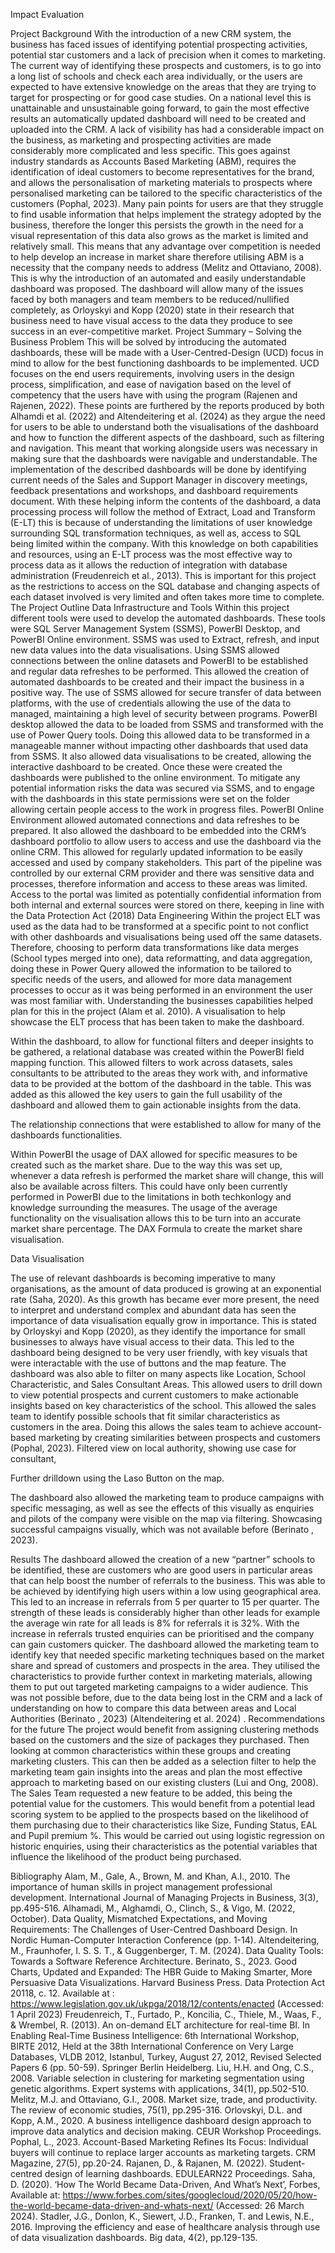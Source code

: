 Impact Evaluation

Project Background
With the introduction of a new CRM system, the business has faced issues of identifying potential prospecting activities, potential star customers and a lack of precision when it comes to marketing.
The current way of identifying these prospects and customers, is to go into a long list of schools and check each area individually, or the users are expected to have extensive knowledge on the areas that they are trying to target for prospecting or for good case studies. On a national level this is unattainable and unsustainable going forward, to gain the most effective results an automatically updated dashboard will need to be created and uploaded into the CRM.
A lack of visibility has had a considerable impact on the business, as marketing and prospecting activities are made considerably more complicated and less specific. This goes against industry standards as Accounts Based Marketing (ABM), requires the identification of ideal customers to become representatives for the brand, and allows the personalisation of marketing materials to prospects where personalised marketing can be tailored to the specific characteristics of the customers (Pophal, 2023).
Many pain points for users are that they struggle to find usable information that helps implement the strategy adopted by the business, therefore the longer this persists the growth in the need for a visual representation of this data also grows as the market is limited and relatively small. This means that any advantage over competition is needed to help develop an increase in market share therefore utilising ABM is a necessity that the company needs to address (Melitz and Ottaviano, 2008). This is why the introduction of an automated and easily understandable dashboard was proposed. The dashboard will allow many of the issues faced by both managers and team members to be reduced/nullified completely, as Orloyskyi and Kopp (2020) state in their research that business need to have visual access to the data they produce to see success in an ever-competitive market.
Project Summary – Solving the Business Problem
This will be solved by introducing the automated dashboards, these will be made with a User-Centred-Design (UCD) focus in mind to allow for the best functioning dashboards to be implemented. UCD focuses on the end users requirements, involving users in the design process, simplification, and ease of navigation based on the level of competency that the users have with using the program (Rajenen and Rajenen, 2022). These points are furthered by the reports produced by both Alhamdi et al. (2022) and Altendeitering et al. (2024) as they argue the need for users to be able to understand both the visualisations of the dashboard and how to function the different aspects of the dashboard, such as filtering and navigation. This meant that working alongside users was necessary in making sure that the dashboards were navigable and understandable.
The implementation of the described dashboards will be done by identifying current needs of the Sales and Support Manager in discovery meetings, feedback presentations and workshops, and dashboard requirements document. With these helping inform the contents of the dashboard, a data processing process will follow the method of Extract, Load and Transform (E-LT) this is because of understanding the limitations of user knowledge surrounding SQL transformation techniques, as well as, access to SQL being limited within the company. With this knowledge on both capabilities and resources, using an E-LT process was the most effective way to process data as it allows the reduction of integration with database administration (Freudenreich et al., 2013). This is important for this project as the restrictions to access on the SQL database and changing aspects of each dataset involved is very limited and often takes more time to complete.
The Project Outline
Data Infrastructure and Tools
Within this project different tools were used to develop the automated dashboards. These tools were SQL Server Management System (SSMS), PowerBI Desktop, and PowerBI Online environment. 
SSMS was used to Extract, refresh, and input new data values into the data visualisations. Using SSMS allowed connections between the online datasets and PowerBI to be established and regular data refreshes to be performed. This allowed the creation of automated dashboards to be created and their impact the business in a positive way. The use of SSMS allowed for secure transfer of data between platforms, with the use of credentials allowing the use of the data to managed, maintaining a high level of security between programs.
 PowerBI desktop allowed the data to be loaded from SSMS and transformed with the use of Power Query tools. Doing this allowed data to be transformed in a manageable manner without impacting other dashboards that used data from SSMS. It also allowed data visualisations to be created, allowing the interactive dashboard to be created. Once these were created the dashboards were published to the online environment. To mitigate any potential information risks the data was secured via SSMS, and to engage with the dashboards in this state permissions were set on the folder allowing certain people access to the work in progress files.
PowerBI Online Environment allowed automated connections and data refreshes to be prepared. It also allowed the dashboard to be embedded into the CRM’s dashboard portfolio to allow users to access and use the dashboard via the online CRM. This allowed for regularly updated information to be easily accessed and used by company stakeholders. This part of the pipeline was controlled by our external CRM provider and there was sensitive data and processes, therefore information and access to these areas was limited. Access to the portal was limited as potentially confidential information from both internal and external sources were stored on there, keeping in line with the Data Protection Act (2018)
Data Engineering 
Within the project ELT was used as the data had to be transformed at a  specific point to not conflict with other dashboards and visualisations being used off the same datasets. Therefore, choosing to perform data transformations like data merges (School types merged into one), data reformatting, and data aggregation, doing these in Power Query allowed the information to be tailored to specific needs of the users, and allowed for more data management processes to occur as it was being performed in an environment the user was most familiar with. Understanding the businesses capabilities helped plan for this in the project (Alam et al. 2010).
A visualisation to help showcase the ELT process that has been taken to make the dashboard.
 
Within the dashboard, to allow for functional filters and deeper insights to be gathered, a relational database was created within the PowerBI field mapping function. This allowed filters to work across datasets, sales consultants to be attributed to the areas they work with, and informative data to be provided at the bottom of the dashboard in the table. This was added as this allowed the key users to gain the full usability of the dashboard and allowed them to gain actionable insights from the data. 

The relationship connections that were established to allow for many of the dashboards functionalities.
 
Within PowerBI the usage of DAX allowed for specific measures to be created such as the market share. Due to the way this was set up, whenever a data refresh is performed the market share will change, this will also be available across filters. This could have only been currently performed in PowerBI due to the limitations in both techkonlogy and knowledge surrounding the measures. The usage of the average functionality on the visualisation allows this to be turn into an accurate market share percentage.
The DAX Formula to create the market share visualisation.
 







Data Visualisation 
 

The use of relevant dashboards is becoming imperative to many organisations, as the amount of data produced is growing at an exponential rate (Saha, 2020). As this growth has became ever more present, the need to interpret and understand complex and abundant data has seen the importance of data visualisation equally grow in importance. This is stated by Orloyskyi and Kopp (2020), as they identify the importance for small businesses to always have visual access to their data. 
This led to the dashboard being designed to be very user friendly, with key visuals that were interactable with the use of buttons and the map feature. The dashboard was also able to filter on many aspects like Location, School Characteristic, and Sales Consultant Areas. This allowed users to drill down to view potential prospects and current customers to make actionable insights based on key characteristics of the school. This allowed the sales team to identify possible schools that fit similar characteristics as customers in the area. Doing this allows the sales team to achieve account-based marketing by creating similarities between prospects and customers (Pophal, 2023). 
Filtered view on  local authority, showing use case for consultant,
 







Further drilldown using the Laso Button on the map.
 










The dashboard also allowed the marketing team to produce campaigns with specific messaging, as well as see the effects of this visually as enquiries and pilots of the company were visible on the map via filtering. Showcasing successful campaigns visually, which was not available before (Berinato , 2023).
 
Results
The dashboard allowed the creation of a new “partner” schools to be identified, these are customers who are good users in particular areas that can help boost the number of referrals to the business. This was able to be achieved by identifying high users within a low using geographical area.  This led to an increase in referrals from 5 per quarter to 15 per quarter. The strength of these leads is considerably higher than other leads for example the average win rate for all leads is 8% for referrals it is 32%. With the increase in referrals trusted enquiries can be prioritised and the company can gain customers quicker.
The dashboard allowed the marketing team to identify key that needed specific marketing techniques based on the market share and spread of customers and prospects in the area. They utilised the characteristics to provide further context in marketing materials, allowing them to put out targeted marketing campaigns to a wider audience. This was not possible before, due to the data being lost in the CRM and a lack of understanding on how to compare this data between areas and Local Authorities (Berinato , 2023) (Altendeitering et al. 2024) . 
Recommendations for the future
The project would benefit from assigning clustering methods based on the customers and the size of packages they purchased. Then looking at common characteristics within these groups and creating marketing clusters. This can then be added as a selection filter to help the marketing team gain insights into the areas and plan the most effective approach to marketing based on our existing clusters (Lui and Ong, 2008).
The Sales Team requested a new feature to be added, this being the potential value for the customers. This would benefit from a potential lead scoring system to be applied to the prospects based on the likelihood of them purchasing due to their characteristics like Size, Funding Status, EAL and Pupil premium %. This would be carried out using logistic regression on historic enquiries, using their characteristics as the potential variables that influence the likelihood of the product being purchased.









Bibliography
Alam, M., Gale, A., Brown, M. and Khan, A.I., 2010. The importance of human skills in project management professional development. International Journal of Managing Projects in Business, 3(3), pp.495-516.
Alhamadi, M., Alghamdi, O., Clinch, S., & Vigo, M. (2022, October). Data Quality, Mismatched Expectations, and Moving Requirements: The Challenges of User-Centred Dashboard Design. In Nordic Human-Computer Interaction Conference (pp. 1-14).
Altendeitering, M., Fraunhofer, I. S. S. T., & Guggenberger, T. M. (2024). Data Quality Tools: Towards a Software Reference Architecture.
Berinato, S., 2023. Good Charts, Updated and Expanded: The HBR Guide to Making Smarter, More Persuasive Data Visualizations. Harvard Business Press.
Data Protection Act 20118, c. 12.  Available at : https://www.legislation.gov.uk/ukpga/2018/12/contents/enacted (Accessed: 1 April 2023)
Freudenreich, T., Furtado, P., Koncilia, C., Thiele, M., Waas, F., & Wrembel, R. (2013). An on-demand ELT architecture for real-time BI. In Enabling Real-Time Business Intelligence: 6th International Workshop, BIRTE 2012, Held at the 38th International Conference on Very Large Databases, VLDB 2012, Istanbul, Turkey, August 27, 2012, Revised Selected Papers 6 (pp. 50-59). Springer Berlin Heidelberg.
Liu, H.H. and Ong, C.S., 2008. Variable selection in clustering for marketing segmentation using genetic algorithms. Expert systems with applications, 34(1), pp.502-510.
Melitz, M.J. and Ottaviano, G.I., 2008. Market size, trade, and productivity. The review of economic studies, 75(1), pp.295-316.
Orlovskyi, D.L. and Kopp, A.M., 2020. A business intelligence dashboard design approach to improve data analytics and decision making. CEUR Workshop Proceedings.
Pophal, L., 2023. Account-Based Marketing Refines Its Focus: Individual buyers will continue to replace larger accounts as marketing targets. CRM Magazine, 27(5), pp.20-24.
Rajanen, D., & Rajanen, M. (2022). Student-centred design of learning dashboards. EDULEARN22 Proceedings.
Saha, D. (2020). ‘How The World Became Data-Driven, And What’s Next’, Forbes, Available at: https://www.forbes.com/sites/googlecloud/2020/05/20/how-the-world-became-data-driven-and-whats-next/ (Accessed: 26 March 2024).
Stadler, J.G., Donlon, K., Siewert, J.D., Franken, T. and Lewis, N.E., 2016. Improving the efficiency and ease of healthcare analysis through use of data visualization dashboards. Big data, 4(2), pp.129-135.
